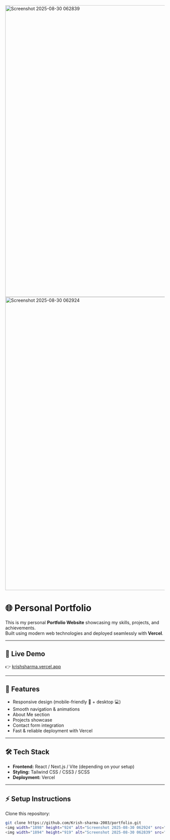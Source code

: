 <img width="1894" height="919" alt="Screenshot 2025-08-30 062839" src="https://github.com/user-attachments/assets/f5d1e371-2dbb-4f6a-b81d-a354aba91219" />

<img width="1898" height="924" alt="Screenshot 2025-08-30 062924" src="https://github.com/user-attachments/assets/ea4aa05e-77e2-483d-b559-896e1be9d826" />



# 🌐 Personal Portfolio

This is my personal **Portfolio Website** showcasing my skills, projects, and achievements.  
Built using modern web technologies and deployed seamlessly with **Vercel**.  

---

## 🚀 Live Demo
👉 [krishsharma.vercel.app](https://krishsharma.vercel.app)

---

## 📌 Features
- Responsive design (mobile-friendly 📱 + desktop 💻)
- Smooth navigation & animations
- About Me section
- Projects showcase
- Contact form integration
- Fast & reliable deployment with Vercel

---

## 🛠️ Tech Stack
- **Frontend:** React / Next.js / Vite (depending on your setup)
- **Styling:** Tailwind CSS / CSS3 / SCSS
- **Deployment:** Vercel

---

## ⚡ Setup Instructions

Clone this repository:
```bash
git clone https://github.com/Krish-sharma-2003/portfolio.git
<img width="1898" height="924" alt="Screenshot 2025-08-30 062924" src="https://github.com/user-attachments/assets/ea4aa05e-77e2-483d-b559-896e1be9d826" />
<img width="1894" height="919" alt="Screenshot 2025-08-30 062839" src="https://github.com/user-attachments/assets/f5d1e371-2dbb-4f6a-b81d-a354aba91219" />

